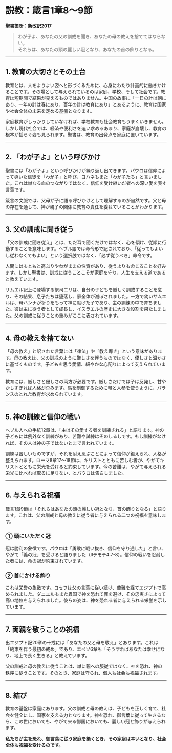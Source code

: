 # 説教：箴言1章8〜9節  
**聖書箇所：新改訳2017**

> わが子よ、あなたの父の訓戒を聞き、あなたの母の教えを捨ててはならない。  
> それらは、あなたの頭の麗しい冠となり、あなたの首の飾りとなる。  

---

## 1. 教育の大切さとその土台
教育とは、人をよりよい姿へと形づくるために、心身にわたり計画的に働きかけることです。その場として与えられているのは家庭、学校、そして社会です。教育は短期間で結果が見えるものではありません。中国の故事に「一日の計は朝にあり、一年の計は春にあり、百年の計は教育にあり」とあるように、教育は国家や社会全体の未来を定める基盤となります。  

家庭教育がしっかりしていなければ、学校教育も社会教育もうまくいきません。しかし現代社会では、経済や便利さを追い求めるあまり、家庭が崩壊し、教育の根本が揺らぐ姿も見られます。聖書は、教育の出発点を家庭に置いています。  

---

## 2. 「わが子よ」という呼びかけ
聖書には「わが子よ」という呼びかけが繰り返し出てきます。パウロは信仰によって導いた信徒を「わが子」と呼び、ヨハネもまた「わが子たち」と言いました。これは単なる血のつながりではなく、信仰を受け継いだ者への深い愛を表す言葉です。  

箴言の文脈では、父母が子に語る呼びかけとして理解するのが自然です。父と母の存在を通して、神が親子の関係に教育の責任を委ねていることがわかります。  

---

## 3. 父の訓戒に聞き従う
「父の訓戒に聞き従え」とは、ただ耳で聞くだけではなく、心を傾け、従順に行動することを意味します。ヘブル語では命令形で記されており、「従ってもよいし従わなくてもよい」という選択肢ではなく、「必ず従うべき」命令です。  

人間にはもともと高ぶりやわがままの性質があり、従うよりも命じることを好みます。しかし聖書は、訓戒に従うことこそが家庭を守り、人生を支える道であると教えています。  

サムエル記上に登場する祭司エリは、自分の子どもを厳しく訓戒することを怠り、その結果、息子たちは堕落し、家全体が滅ぼされました。一方で幼いサムエルは、母ハンナが祈りをもって神に献げた子であり、主の訓練の中で育ちました。彼は主に従う者として成長し、イスラエルの歴史に大きな役割を果たしました。父の訓戒に従うことの重みがここに表されています。  

---

## 4. 母の教えを捨てない
「母の教え」と訳された言葉には「律法」や「教え導き」という意味があります。母の教えは、父の訓戒のように厳しさを伴うものではなく、優しさと温かさに基づくものです。子どもを思う愛情、細やかな心配りによって支えられています。  

教育には、厳しさと優しさの両方が必要です。厳しさだけでは子は反発し、甘やかしすぎれば人格が歪みます。馬を制御するために鞭と人参を使うように、バランスのとれた教育が求められています。  

---

## 5. 神の訓練と信仰の戦い
ヘブル人への手紙12章は、「主はその愛する者を訓練される」と語ります。神の子どもには例外なく訓練があり、苦難や試練はそのしるしです。もし訓練がなければ、その人は神の子ではないとまで言われています。  

訓練は苦しいものですが、それを耐え忍ぶことによって信仰が鍛えられ、人格が整えられます。ローマ8章17〜18節は、キリストとともに苦しむ者が、やがてキリストとともに栄光を受けると約束しています。今の苦難は、やがて与えられる栄光に比べれば取るに足りない、とパウロは告白しました。  

---

## 6. 与えられる祝福
箴言1章9節は「それらはあなたの頭の麗しい冠となり、首の飾りとなる」と語ります。これは、父の訓戒と母の教えに従う者に与えられる二つの祝福を意味します。  

### ① 頭にいただく冠  
冠は勝利の象徴です。パウロは「勇敢に戦い抜き、信仰を守り通した」と言い、やがて「義の冠」を受けると語りました（Ⅱテモテ4:7-8）。信仰の戦いを忍耐した者には、命の冠が約束されています。  

### ② 首にかける飾り  
これは栄誉の象徴です。ヨセフは父の言葉に従い続け、苦難を経てエジプトで高められました。ダニエルもまた異国で神を恐れて罪を避け、その忠実さによって高い地位を与えられました。彼らの姿は、神を恐れる者に与えられる栄誉を示しています。  

---

## 7. 両親を敬うことの祝福
出エジプト記20章の十戒には「あなたの父と母を敬え」とあります。これは「約束を伴う最初の戒め」であり、エペソ6章も「そうすればあなたは幸せになり、地上で長く生きる」と教えています。  

父の訓戒と母の教えに従うことは、単に親への服従ではなく、神を恐れ、神の秩序に従うことです。そのとき、家庭は守られ、個人も社会も祝福されます。  

---

## 8. 結び
教育の基盤は家庭にあります。父の訓戒と母の教えは、子どもを正しく育て、社会を健全にし、国家を支える力となります。神を恐れ、御言葉に従って生きるなら、この世においても、やがて来る御国においても、麗しい冠と飾りが与えられます。  

**私たちが主を恐れ、御言葉に従う家庭を築くとき、その家庭は幸いとなり、社会全体も祝福を受けるのです。**  
